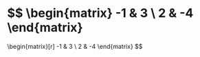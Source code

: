 $$
\begin{matrix}
  -1 & 3 \\
  2 & -4
 \end{matrix}
 =
 \begin{matrix}[r]
  -1 & 3 \\
  2 & -4
 \end{matrix}
$$
